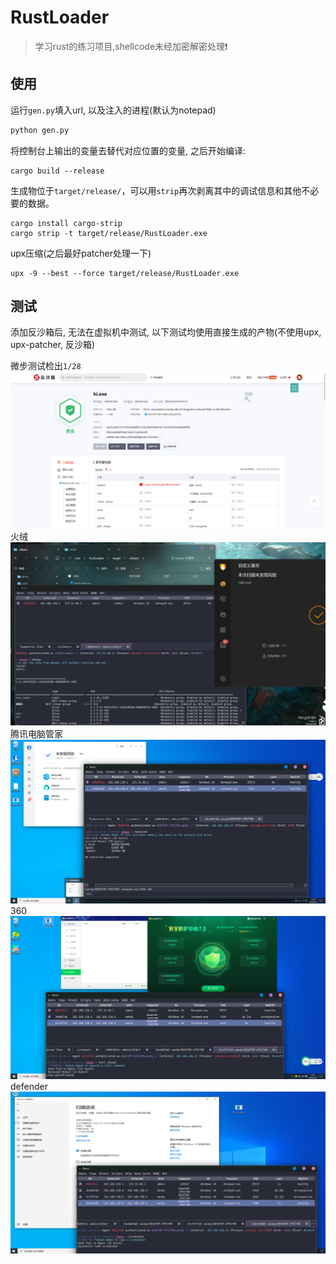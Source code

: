 # RustLoader

> 学习rust的练习项目,shellcode未经加密解密处理❗

## 使用
运行`gen.py`填入url, 以及注入的进程(默认为notepad)
``` python
python gen.py
```

将控制台上输出的变量去替代对应位置的变量, 之后开始编译:
``` pwsh
cargo build --release
```
生成物位于`target/release/`，可以用`strip`再次剥离其中的调试信息和其他不必要的数据。

``` pwsh
cargo install cargo-strip
cargo strip -t target/release/RustLoader.exe
```
upx压缩(之后最好patcher处理一下)
``` pwsh
upx -9 --best --force target/release/RustLoader.exe
```

## 测试
添加反沙箱后, 无法在虚拟机中测试, 以下测试均使用直接生成的产物(不使用upx, upx-patcher, 反沙箱)

微步测试检出`1/28`
![weibu.png](./screenshot/weibu.png)
火绒
![huorong.png](./screenshot/huorong.png)
腾讯电脑管家
![tencent.png](./screenshot/tencent.png)
360
![360.png](./screenshot/360.png)
defender
![defender.png](./screenshot/defender.png)